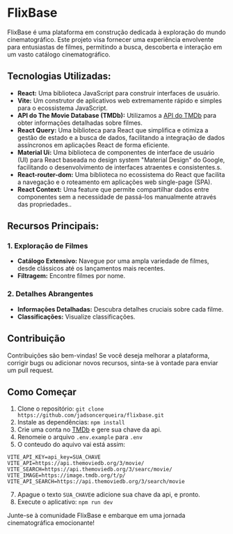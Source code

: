 # FlixBase

FlixBase é uma plataforma em construção dedicada à exploração do mundo cinematográfico. Este projeto visa fornecer uma experiência envolvente para entusiastas de filmes, permitindo a busca, descoberta e interação em um vasto catálogo cinematográfico.

## Tecnologias Utilizadas:

- **React:** Uma biblioteca JavaScript para construir interfaces de usuário.
- **Vite:** Um construtor de aplicativos web extremamente rápido e simples para o ecossistema JavaScript.
- **API do The Movie Database (TMDb):** Utilizamos a [API do TMDb](https://www.themoviedb.org/documentation/api) para obter informações detalhadas sobre filmes.
- **React Query:** Uma biblioteca para React que simplifica e otimiza a gestão de estado e a busca de dados, facilitando a integração de dados assíncronos em aplicações React de forma eficiente.
- **Material Ui:** Uma biblioteca de componentes de interface de usuário (UI) para React baseada no design system "Material Design" do Google, facilitando o desenvolvimento de interfaces atraentes e consistentes.s.
- **React-router-dom:** Uma biblioteca no ecossistema do React que facilita a navegação e o roteamento em aplicações web single-page (SPA).
- **React Context:** Uma feature que permite compartilhar dados entre componentes sem a necessidade de passá-los manualmente através das propriedades..


## Recursos Principais:

### 1. Exploração de Filmes
   - **Catálogo Extensivo:** Navegue por uma ampla variedade de filmes, desde clássicos até os lançamentos mais recentes.
   - **Filtragem:** Encontre filmes por nome.

### 2. Detalhes Abrangentes
   - **Informações Detalhadas:** Descubra detalhes cruciais sobre cada filme.
   - **Classificações:** Visualize classificações.



## Contribuição
Contribuições são bem-vindas! Se você deseja melhorar a plataforma, corrigir bugs ou adicionar novos recursos, sinta-se à vontade para enviar um pull request.

## Como Começar
1. Clone o repositório: `git clone https://github.com/jadsoncerqueira/flixbase.git`
2. Instale as dependências: `npm install`
3. Crie uma conta no [TMDb](https://www.themoviedb.org/documentation/api) e gere sua chave da api.
4. Renomeie o arquivo `.env.example` para `.env`
5. O conteudo do aquivo vai está assim:
```
VITE_API_KEY=api_key=SUA_CHAVE
VITE_API=https://api.themoviedb.org/3/movie/
VITE_SEARCH=https://api.themoviedb.org/3/searc/movie/
VITE_IMAGE=https://image.tmdb.org/t/p/
VITE_API_SEARCH=https://api.themoviedb.org/3/search/movie
```
7. Apague o texto `SUA_CHAVE`e adicione sua chave da api, e pronto.
8. Execute o aplicativo: `npm run dev`



Junte-se à comunidade FlixBase e embarque em uma jornada cinematográfica emocionante!

